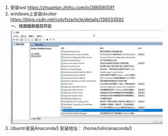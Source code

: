 1. 安装wsl
https://zhuanlan.zhihu.com/p/386590591
2. windows上安装docker
https://blog.csdn.net/cplvfx/article/details/138033592
![alt text](image-1.png)
3. Ubuntn安装Anaconda3
安装地址： /home/lulin/anaconda3
